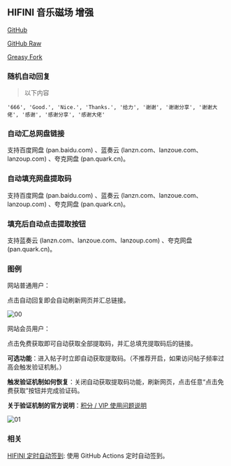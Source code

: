 ## HIFINI 音乐磁场 增强

[GitHub](https://github.com/ewigl/hifini-enhanced)

[GitHub Raw](https://raw.githubusercontent.com/ewigl/hifini-enhanced/refs/heads/main/hifini.user.js)

[Greasy Fork](https://greasyfork.org/scripts/502411)

### 随机自动回复

> 以下内容

    '666', 'Good.', 'Nice.', 'Thanks.', '给力', '谢谢', '谢谢分享', '谢谢大佬', '感谢', '感谢分享', '感谢大佬'

### 自动汇总网盘链接

支持百度网盘 (pan.baidu.com) 、蓝奏云 (lanzn.com、lanzoue.com、lanzoup.com) 、夸克网盘 (pan.quark.cn)。

### 自动填充网盘提取码

支持百度网盘 (pan.baidu.com) 、蓝奏云 (lanzn.com、lanzoue.com、lanzoup.com) 、夸克网盘 (pan.quark.cn)。

### 填充后自动点击提取按钮

支持蓝奏云 (lanzn.com、lanzoue.com、lanzoup.com) 、夸克网盘 (pan.quark.cn)。

### 图例

网站普通用户：

点击自动回复即会自动刷新网页并汇总链接。

![00](https://raw.githubusercontent.com/ewigl/hus/main/images/00.png)

网站会员用户：

点击免费获取即可自动获取全部提取码，并汇总填充提取码后的链接。

**可选功能**：进入帖子时立即自动获取提取码。（不推荐开启，如果访问帖子频率过高会触发验证机制。）

**触发验证机制如何恢复**：关闭自动获取提取码功能，刷新网页，点击任意“点击免费获取”按钮并完成验证码。

**关于验证机制的官方说明**：[积分 / VIP 使用问题说明](https://www.hifini.com/thread-6.htm)

![01](https://raw.githubusercontent.com/ewigl/hus/main/images/01.png)

### 相关

[HIFINI 定时自动签到](https://github.com/ewigl/hifini-auto-checkin): 使用 GitHub Actions 定时自动签到。
